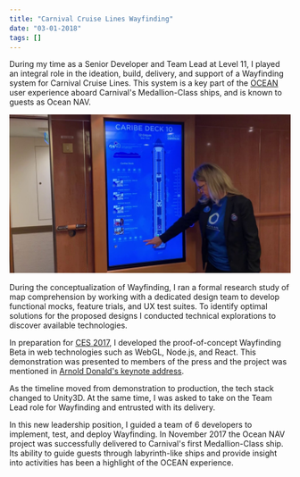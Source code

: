 ```yaml
---
title: "Carnival Cruise Lines Wayfinding"
date: "03-01-2018"
tags: []
---
```


During my time as a Senior Developer and Team Lead at Level 11, I played an integral role in the ideation, build, delivery, and support of a Wayfinding system for Carnival Cruise Lines. This system is a key part of the [OCEAN](https://www.ocean.com/ocean/) user experience aboard Carnival's Medallion-Class ships, and is known to guests as Ocean NAV.

![Carnival wayfinding demonstration photo](./assets/carnival-usage.jpg)

During the conceptualization of Wayfinding, I ran a formal research study of map comprehension by working with a dedicated design team to develop functional mocks, feature trials, and UX test suites. To identify optimal solutions for the proposed designs I conducted technical explorations to discover available technologies.

In preparation for [CES 2017](https://www.wired.com/2017/01/carnival-ocean-medallion-wearable/), I developed the proof-of-concept Wayfinding Beta in web technologies such as WebGL, Node.js, and React. This demonstration was presented to members of the press and the project was mentioned in [Arnold Donald's keynote address](https://www.youtube.com/watch?v=Im7xJeHrvkM).

As the timeline moved from demonstration to production, the tech stack changed to Unity3D. At the same time, I was asked to take on the Team Lead role for Wayfinding and entrusted with its delivery.

In this new leadership position, I guided a team of 6 developers to implement, test, and deploy Wayfinding. In November 2017 the Ocean NAV project was successfully delivered to Carnival's first Medallion-Class ship. Its ability to guide guests through labyrinth-like ships and provide insight into activities has been a highlight of the OCEAN experience.